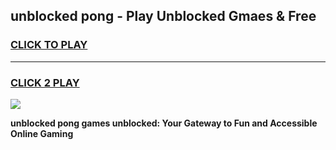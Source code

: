 
## unblocked pong - Play Unblocked Gmaes & Free
<h3>
<a href="https://news.freeplayer.one?title=unblocked_pong&ref=16F">CLICK TO PLAY</a></h3>
<hr>

<h3>
<a href="https://news.freeplayer.one?title=unblocked_pong&ref=16F">CLICK 2 PLAY</a>
  
</h3>

<a href="https://news.freeplayer.one?title=unblocked_pong&ref=16F/"><img src="https://clearcache.store/games.png"></a>


**unblocked pong games unblocked: Your Gateway to Fun and Accessible Online Gaming**
